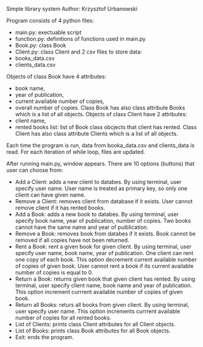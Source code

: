 Simple library system
Author: Krzysztof Urbanowski

Program consists of 4 python files:
- main.py: exectuable script
- function.py: definitions of functions used in main.py
- Book.py: class Book
- Client.py: class Client
and 2 csv files to store data:
- books_data.csv
- clients_data.csv

Objects of class Book have 4 attributes:
- book name,
- year of publication,
- current available number of copies,
- overall number of copies.
Class Book has also class attribute Books which is a list of all objects.
Objects of class Client have 2 attributes:
- client name,
- rented books list: list of Book class obcjects that client has rented.
Class Client has also class attribute Clients which is a list of all objects.

Each time the program is run, data from booka_data.csv and clients_data is read. For each iteration of while loop, files are updated.

After running main.py, window appears. There are 10 options (buttons) that user can choose from:
- Add a Client: adds a new client to databes. By using terminal, user specify user name. User name is treated as primary key, so only one client can have given name.
- Remove a Client: removes client from database if it exists. User cannot remove client if it has rented books.
- Add a Book: adds a new book to databes. By using terminal, user specify book name, year of publication, number of copies. Two books cannot have the same name and year of puiblication.
- Remove a Book: removes book from databes if it exists. Book cannot be removed if all copies have not been returned.
- Rent a Book: rent a given book for given client. By using terminal, user specify user name, book name, year of publication. One client can rent one copy of each book. This option decrement current available number of copies of given book. User cannot rent a book if its current available number of copies is equal to 0.
- Return a Book: returns given book that given client has rented. By using terminal, user specify client name, book name and year of publication. This option increment currrent available number of copies of given book.
-  Return all Books: returs all books from given client. By using terminal, user specify user name. This option increments currrent available number of copies for all rented books.
- List of Clients: prints class Client attributes for all Client objects.
- List of Books: prints class Book attributes for all Book objects.
- Exit: ends the program.
